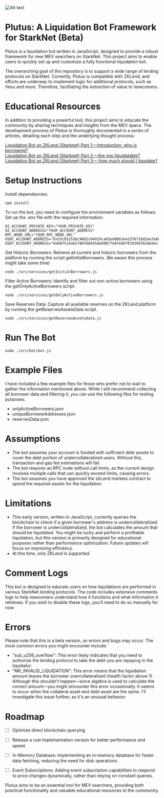 ![Alt text](https://res.cloudinary.com/de8kng0rk/image/upload/v1723038935/lqmxdqbt0wng48avzo7n.jpg)
# Plutus: A Liquidation Bot Framework for StarkNet (Beta)
Plutus is a liquidation bot written in JavaScript, designed to provide a robust framework for new MEV searchers on StarkNet. This project aims to enable users to quickly set up and customize a fully functional liquidation bot.

The overarching goal of this repository is to support a wide range of lending protocols on StarkNet. Currently, Plutus is compatible with ZKLend, and efforts are underway to implement logic for additional protocols, such as Vesu and more. Therefore, facilitating the extraction of value to newcomers.

# Educational Resources
In addition to providing a powerful tool, this project aims to educate the community by sharing techniques and insights from the MEV space. The development process of Plutus is thoroughly documented in a series of articles, detailing each step and the underlying thought process:

[Liquidation Bot on ZKLend (Starknet) Part 1 — Introduction: who is borrowing?](https://link.medium.com/2T49dC5PRLb)      
[Liquidation Bot on ZKLend (Starknet) Part 2 — Are you liquidatable?](https://link.medium.com/c4sbO38PRLb)   
[Liquidation Bot on ZKLend (Starknet) Part 3— How much should I liquidate?](https://link.medium.com/XFrv1WcoGLb)   

# Setup Instructions
Install dependencies:
```
npm install
```

To run the bot, you need to configure the environment variables as follows:
Set up the .env file with the required information:

```
OZ_ACCOUNT_PRIVATE_KEY="YOUR_PRIVATE_KEY"
OZ_ACCOUNT_ADDRESS="YOUR_ACCOUNT_ADDRESS"
RPC_NODE_URL="YOUR_RPC_NODE_URL"
USDC_ACCOUNT_ADDRESS="0x53c91253bc9682c04929ca02ed00b3e423f6710d2ee7e0d5ebb06f3ecf368a8"
USDT_ACCOUNT_ADDRESS="0x68f5c6a61780768455de69077e07e89787839bf8166decfbf92b645209c0fb8"
```

Get Historic Borrowers:
Retrieve all current and historic borrowers from the platform by running the script getInitialBorrowers. (Be aware this process might take some time)
```
node ./src/services/getInitialBorrowers.js
```

Filter Active Borrowers:
Identify and filter out non-active borrowers using the getOnlyActiveBorrowers script.
```
node ./src/services/getOnlyActiveBorrowers.js
```

Save Reserves Data:
Capture all available reserves on the ZKLend platform by running the getReservesAssetsData script.
```
node ./src/services/getReservesAssetsData.js
```

# Run The Bot
```
node ./src/bot/bot.js
```

# Example Files
I have included a few example files for those who prefer not to wait to gather the information mentioned above. While I still recommend collecting all borrower data and filtering it, you can use the following files for testing purposes:

* onlyActiveBorrowers.json
* uniqueBorrowerAddresses.json
* reservesData.json

# Assumptions
* The bot assumes your account is funded with sufficient debt assets to cover the debt portion of undercollateralized users. Without this, transaction and gas fee estimations will fail.
* The bot requires an RPC node without call limits, as the current design involves multiple calls that can quickly exceed limits, causing errors.
* The bot assumes you have approved the zkLend markets contract to spend the required assets for the liquidation.

# Limitations
* This early version, written in JavaScript, currently queries the blockchain to check if a given borrower's address is undercollateralized. If the borrower is undercollateralized, the bot calculates the amount that should be liquidated. You might be lucky and perform a profitable liquidation, but this version is primarily designed for educational purposes rather than performance optimization. Future updates will focus on improving efficiency.
* At this time, only ZKLend is supported.

# Comment Logs
This bot is designed to educate users on how liquidations are performed in various StarkNet lending protocols. The code includes extensive comments logs to help newcomers understand how it functions and what information it retrieves. If you wish to disable these logs, you'll need to do so manually for now.

# Errors
Please note that this is a beta version, so errors and bugs may occur. The most common errors you might encounter include:

* "sub_u256_overflow": This error likely indicates that you need to authorize the lending protocol to take the debt you are repaying in the liquidator.
* "MK_INVALID_LIQUIDATION": This error means that the liquidation amount leaves the borrower overcollateralized (health factor above 1). Although this shouldn't happen—since algebra is used to calculate the correct amount—you might encounter this error occasionally. It seems to occur when the collateral asset and debt asset are the same. I'll investigate this issue further, as it's an unusual behavior.


# Roadmap
- [ ] Optimize direct blockchain querying
- [ ] Release a rust implementation version for better performance and speed.  
- [ ] In-Memory Database: Implementing an in-memory database for faster data fetching, reducing the need for disk operations.  
- [ ] Event Subscriptions: Adding event subscription capabilities to respond to price changes dynamically, rather than relying on constant queries.  


Plutus aims to be an essential tool for MEV searchers, providing both practical functionality and valuable educational resources to the community.
